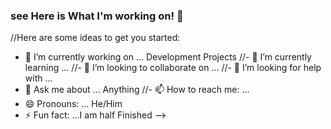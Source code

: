 ### see Here is What I'm working on!  👋


//Here are some ideas to get you started:

- 🔭 I’m currently working on ... Development Projects
//- 🌱 I’m currently learning ...
//- 👯 I’m looking to collaborate on ...
//- 🤔 I’m looking for help with ...
- 💬 Ask me about ... Anything
//- 📫 How to reach me: ...
- 😄 Pronouns: ... He/Him
- ⚡ Fun fact: ...I am half Finished
-->
